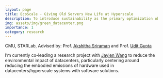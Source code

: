 ```yaml
---
layout: page
title: EcoScale - Giving Old Servers New Life at Hyperscale
description: To introduce sustainability as the primary optimization objective in current datacenter systems
img: assets/img/green_datacenter.png
importance: 1
category: research
---
```


CMU, STARLab, Advised by: Prof. <a href="https://users.ece.cmu.edu/~asrirama/">Akshitha Sriraman</a> and Prof. <a href="https://ugupta.com/">Udit Gupta</a>

I’m currently co-leading a research project with <a href="https://jaylenwang7.github.io/">Jaylen Wang</a> to reduce the environmental impact of datacenters, particularly centering around reducing the embodied emissions of hardware used in datacenters/hyperscale systems with software solutions.